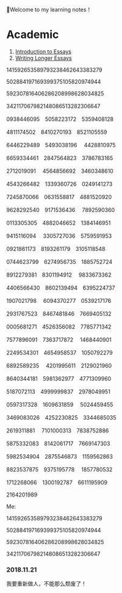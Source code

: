 :cowboy_hat_face:Welcome to my learning notes！

# Academic

1. [Introduction to Essays](Academic/Introduction_to_Essays.md)
2. [Writing Longer Essays](Academic/Writing_Longer_Essays.md)

141592653589793238462643383279

502884197169399375105820974944

592307816406286208998628034825

342117067982148086513282306647　

0938446095　5058223172　5359408128 　

4811174502　8410270193　8521105559　

6446229489　5493038196 　4428810975　

6659334461　2847564823　3786783165　

2712019091 　4564856692　3460348610　

4543266482　1339360726　0249141273 　

7245870066　0631558817　4881520920　

9628292540　9171536436 　7892590360　

0113305305　4882046652　1384146951　

9415116094 　3305727036　5759591953　

0921861173　8193261179　3105118548 　

0744623799　6274956735　1885752724　

8912279381　8301194912 　9833673362　

4406566430　8602139494　6395224737　

1907021798 　6094370277　0539217176　

2931767523　8467481846　7669405132 　

0005681271　4526356082　7785771342　

7577896091　7363717872 　1468440901　

2249534301　4654958537　1050792279　

6892589235 　4201995611　2129021960　

8640344181　5981362977　4771309960 　

5187072113　4999999837　2978049951　

0597317328　1609631859 　5024459455　

3469083026　4252230825　3344685035　

2619311881 　7101000313　7838752886　

5875332083　8142061717　7669147303 　

5982534904　2875546873　1159562863　

8823537875　9375195778 　1857780532　

1712268066　1300192787　6611195909　

2164201989



Me:

141592653589793238462643383279

502884197169399375105820974944

592307816406286208998628034825

342117067982148086513282306647

### 2018.11.21

我要重新做人，不能那么颓废了！
